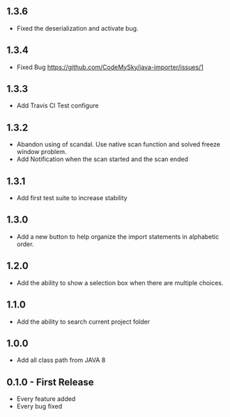 ## 1.3.6
* Fixed the deserialization and activate bug. 

## 1.3.4
* Fixed Bug https://github.com/CodeMySky/java-importer/issues/1

## 1.3.3
* Add Travis Cl Test configure

## 1.3.2
* Abandon using of scandal. Use native scan function and solved freeze window problem.
* Add Notification when the scan started and the scan ended

## 1.3.1
* Add first test suite to increase stability

## 1.3.0
* Add a new button to help organize the import statements in alphabetic order.

## 1.2.0
* Add the ability to show a selection box when there are multiple choices.

## 1.1.0
* Add the ability to search current project folder

## 1.0.0
* Add all class path from JAVA 8

## 0.1.0 - First Release
* Every feature added
* Every bug fixed
